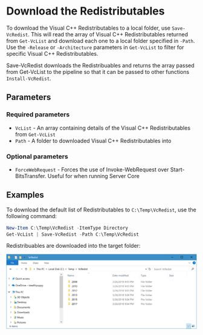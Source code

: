# Download the Redistributables

To download the Visual C++ Redistributables to a local folder, use `Save-VcRedist`. This will read the array of Visual C++ Redistributables returned from `Get-VcList` and download each one to a local folder specified in `-Path`. Use the `-Release` or `-Architecture` parameters in `Get-VcList` to filter for specific Visual C++ Redistributables.

Save-VcRedist downloads the Redistribuables and returns the array passed from Get-VcList to the pipeline so that it can be passed to other functions `Install-VcRedist`.

## Parameters

### Required parameters

* `VcList` - An array containing details of the Visual C++ Redistributables from `Get-VcList`
* `Path` - A folder to downloaded Visual C++ Redistributables into

### Optional parameters

* `ForceWebRequest` - Forces the use of Invoke-WebRequest over Start-BitsTransfer. Useful for when running Server Core 

## Examples

To download the default list of Redistributables to `C:\Temp\VcRedist`, use the following command:

```powershell
New-Item C:\Temp\VcRedist -ItemType Directory
Get-VcList | Save-VcRedist -Path C:\Temp\VcRedist
```

Redistribuables are downloaded into the target folder:

![Microsoft Visual C++ Redistributables installed on the local PC](https://raw.githubusercontent.com/aaronparker/docs/master/images/VcRedist-Folder.PNG)
